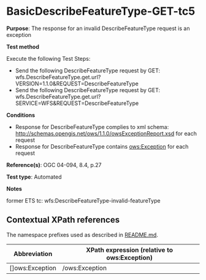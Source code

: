 # BasicDescribeFeatureType-GET-tc5

**Purpose**:   The response for an invalid DescribeFeatureType request is an exception

**Test method**

Execute the following Test Steps:

* Send the following DescribeFeatureType request by GET: wfs.DescribeFeatureType.get.url?VERSION=1.1.0&REQUEST=DescribeFeatureType
* Send the following DescribeFeatureType request by GET: wfs.DescribeFeatureType.get.url?SERVICE=WFS&REQUEST=DescribeFeatureType


**Conditions**

* Response for DescribeFeatureType complies to xml schema: http://schemas.opengis.net/ows/1.1.0/owsExceptionReport.xsd for each request
* Response for DescribeFeatureType contains [ows:Exception](#ows:Exception) for each request

**Reference(s)**: OGC 04-094, 8.4, p.27

**Test type**: Automated

**Notes**

former ETS tc: wfs:DescribeFeatureType-invalid-featureType


## Contextual XPath references

The namespace prefixes used as described in [README.md](./README.md#namespaces).

Abbreviation                                   |  XPath expression (relative to ows:Exception)
-----------------------------------------------| -------------------------------------------------------------------------
  []ows:Exception | /ows:Exception


